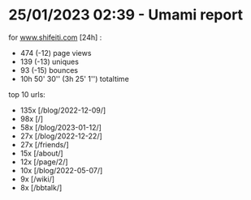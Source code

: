 # 25/01/2023 02:39 - Umami report
for www.shifeiti.com [24h] :

 - 474 (-12) page views
 - 139 (-13) uniques
 - 93 (-15) bounces
 - 10h 50' 30'' (3h 25' 1'') totaltime


top 10 urls:
 - 135x [/blog/2022-12-09/]
 - 98x [/]
 - 58x [/blog/2023-01-12/]
 - 27x [/blog/2022-12-22/]
 - 27x [/friends/]
 - 15x [/about/]
 - 12x [/page/2/]
 - 10x [/blog/2022-05-07/]
 - 9x [/wiki/]
 - 8x [/bbtalk/]


